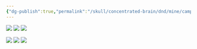 ```yaml
---
{"dg-publish":true,"permalink":"/skull/concentrated-brain/dnd/mine/campaigns/starfall/events/weekday/0-moon-day/crossword/","tags":["Tagless"],"noteIcon":""}
---
```


[](https://i.imgur.com/oJ2zE4m.png)

![](https://i.imgur.com/Mrd5ikT.png)
![](https://i.imgur.com/wKLCTRw.png)
![](https://i.imgur.com/gpK81hC.png)

![](https://i.imgur.com/tCjok5s.png)
![](https://i.imgur.com/fitKhql.png)
![](https://i.imgur.com/mE1lwYJ.png)
